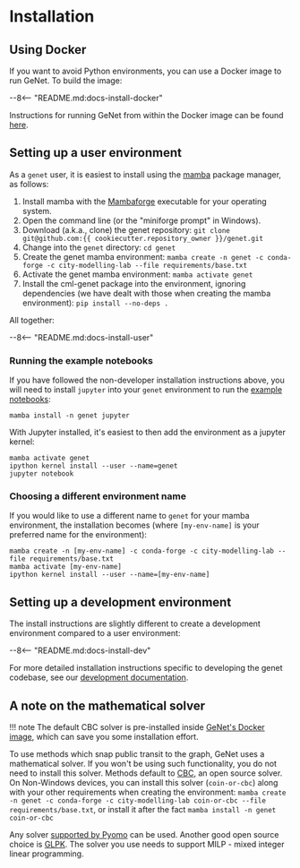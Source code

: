 
# Installation

## Using Docker

If you want to avoid Python environments, you can use a Docker image to run GeNet.
To build the image:

--8<-- "README.md:docs-install-docker"

Instructions for running GeNet from within the Docker image can be found [here](docker.md).

## Setting up a user environment

As a `genet` user, it is easiest to install using the [mamba](https://mamba.readthedocs.io/en/latest/index.html) package manager, as follows:

1. Install mamba with the [Mambaforge](https://github.com/conda-forge/miniforge#mambaforge) executable for your operating system.
1. Open the command line (or the "miniforge prompt" in Windows).
1. Download (a.k.a., clone) the genet repository: `git clone git@github.com:{{ cookiecutter.repository_owner }}/genet.git`
1. Change into the `genet` directory: `cd genet`
1. Create the genet mamba environment: `mamba create -n genet -c conda-forge -c city-modelling-lab --file requirements/base.txt`
1. Activate the genet mamba environment: `mamba activate genet`
1. Install the cml-genet package into the environment, ignoring dependencies (we have dealt with those when creating the mamba environment): `pip install --no-deps .`

All together:

--8<-- "README.md:docs-install-user"

### Running the example notebooks

If you have followed the non-developer installation instructions above, you will need to install `jupyter` into your `genet` environment to run the [example notebooks](https://github.com/arup-group/genet/tree/main/examples):

``` shell
mamba install -n genet jupyter
```

With Jupyter installed, it's easiest to then add the environment as a jupyter kernel:

``` shell
mamba activate genet
ipython kernel install --user --name=genet
jupyter notebook
```

### Choosing a different environment name

If you would like to use a different name to `genet` for your mamba environment, the installation becomes (where `[my-env-name]` is your preferred name for the environment):

``` shell
mamba create -n [my-env-name] -c conda-forge -c city-modelling-lab --file requirements/base.txt
mamba activate [my-env-name]
ipython kernel install --user --name=[my-env-name]
```

## Setting up a development environment

The install instructions are slightly different to create a development environment compared to a user environment:

--8<-- "README.md:docs-install-dev"

For more detailed installation instructions specific to developing the genet codebase, see our [development documentation](contributing.md#setting-up-a-development-environment).

## A note on the mathematical solver

!!! note
    The default CBC solver is pre-installed inside [GeNet's Docker image](#using-docker), which can save you some installation effort.

To use methods which snap public transit to the graph, GeNet uses a mathematical solver.
If you won't be using such functionality, you do not need to install this solver.
Methods default to [CBC](https://projects.coin-or.org/Cbc), an open source solver.
On Non-Windows devices, you can install this solver (`coin-or-cbc`) along with your other requirements when creating the environment: `mamba create -n genet -c conda-forge -c city-modelling-lab coin-or-cbc --file requirements/base.txt`,
or install it after the fact `mamba install -n genet coin-or-cbc`

Any solver [supported by Pyomo](https://pyomo.readthedocs.io/en/stable/solving_pyomo_models.html#supported-solvers) can be used.
Another good open source choice is [GLPK](https://www.gnu.org/software/glpk/).
The solver you use needs to support MILP - mixed integer linear programming.
